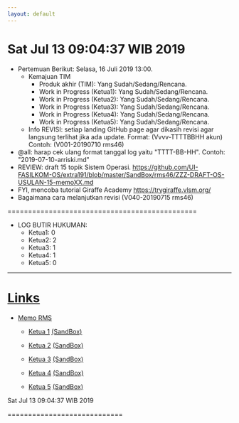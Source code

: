```yaml
---
layout: default
---
```


Sat Jul 13 09:04:37 WIB 2019
============================  

* Pertemuan Berikut: Selasa, 16 Juli 2019 13:00.
  * Kemajuan TIM
    * Produk akhir (TIM): Yang Sudah/Sedang/Rencana.
    * Work in Progress (Ketua1): Yang Sudah/Sedang/Rencana.
    * Work in Progress (Ketua2): Yang Sudah/Sedang/Rencana.
    * Work in Progress (Ketua3): Yang Sudah/Sedang/Rencana.
    * Work in Progress (Ketua4): Yang Sudah/Sedang/Rencana.
    * Work in Progress (Ketua5): Yang Sudah/Sedang/Rencana.
  * Info REVISI: setiap landing GitHub page agar dikasih revisi agar langsung terlihat jika ada update.
    Format: (Vvvv-TTTTBBHH akun)
    Contoh: (V001-20190710 rms46)
* @all: harap cek ulang format tanggal log yaitu "TTTT-BB-HH". Contoh: "2019-07-10-arriski.md"
* REVIEW: draft 15 topik Sistem Operasi.
  https://github.com/UI-FASILKOM-OS/extra191/blob/master/SandBox/rms46/ZZZ-DRAFT-OS-USULAN-15-memoXX.md
* FYI, mencoba tutorial Giraffe Academy https://trygiraffe.vlsm.org/
* Bagaimana cara melanjutkan revisi (V040-20190715 rms46)
   
==============================================

* LOG BUTIR HUKUMAN:
  * Ketua1: 0
  * Ketua2: 2
  * Ketua3: 1
  * Ketua4: 1
  * Ketua5: 0

<hr>

# [Links](https://extra191.vlsm.org)

- [Memo RMS](
   https://github.com/UI-FASILKOM-OS/extra191/tree/master/SandBox/rms46/)

  - [Ketua 1](
     https://SeedSider.github.io/extra191/)
    [(SandBox)](
     https://github.com/SeedSider/extra191/tree/master/SandBox/SeedSider/)

  - [Ketua 2](
     https://zeeblader.github.io/extra191/)
    [(SandBox)](
     https://github.com/zeeblader/extra191/tree/master/SandBox/zeeblader/)

  - [Ketua 3](
     https://ihsanauliaa.github.io/extra191/)
    [(SandBox)](
     https://github.com/ihsanauliaa/extra191/tree/master/SandBox/ihsanauliaa/)

  - [Ketua 4](
     https://andriansyahp.github.io/extra191/)
    [(SandBox)](
     https://github.com/andriansyahp/extra191/tree/master/SandBox/andriansyahp/)

  - [Ketua 5](
     https://arriski.github.io/extra191/)
    [(SandBox)](
     https://github.com/arriski/extra191/tree/master/SandBox/arriski/)


Sat Jul 13 09:04:37 WIB 2019

============================

